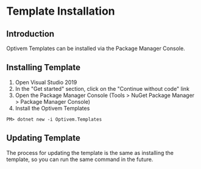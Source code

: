 # Template Installation

## Introduction

Optivem Templates can be installed via the Package Manager Console.

## Installing Template

1. Open Visual Studio 2019
2. In the "Get started" section, click on the "Continue without code" link
3. Open the Package Manager Console \(Tools &gt; NuGet Package Manager &gt; Package Manager Console\)
4. Install the Optivem Templates

```text
PM> dotnet new -i Optivem.Templates
```

## Updating Template

The process for updating the template is the same as installing the template, so you can run the same command in the future.

